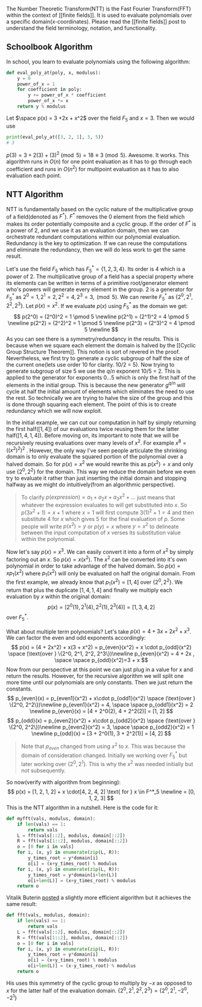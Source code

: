 The Number Theoretic Transform(NTT) is the Fast Fourier Transform(FFT) within the context of [[finite fields]]. It is used to evaluate polynomials over a specific domain(x-coordinates). Please read the [[finite fields]] post to understand the field terminology, notation, and functionality. 
## Schoolbook Algorithm
In school, you learn to evaluate polynomials using the following algorithm:
```python
def eval_poly_at(poly, x, modulus):
    y = 0
    power_of_x = 1
    for coefficient in poly:
        y += power_of_x * coefficient
        power_of_x *= x
    return y % modulus
```
Let $\space p(x) = 3 +2x + x^2$ over the field $F_5$ and $x=3$. Then we would use 
```python
print(eval_poly_at([3, 2, 1], 3, 5))
# 3
```` 
 $p(3) = 3 + 2(3) + (3)^2 \pmod 5 = 18 \equiv 3 \pmod 5$. Awesome. It works.
This algorithm runs in $O(n)$ for one point evaluation as it has to go through each coefficient and runs in $O(n^2)$ for multipoint evaluation as it has to also evaluation each point.
## NTT Algorithm
NTT is fundamentally based on the cyclic nature of the multiplicative group of a field(denoted as $F^*$). $F^*$ removes the $0$ element from the field which makes its order potentially composite and a cyclic group. If the order of $F^*$ is a power of 2, and we use it as an evaluation domain, then we can orchestrate redundant computations within our polynomial evaluation. Redundancy is the key to optimization. If we can reuse the computations and eliminate the redundancy, then we will do less work to get the same result. 

Let's use the field $F_5$ which has $F_5^* = \{1, 2, 3, 4 \}$. Its order is 4 which is a power of 2. The multiplicative group of a field has a special property where its elements can be written in terms of a primitive root/generator element who's powers will generate every element in the group. 2 is a generator for $F^*_5$ as $2^0 = 1, 2^1=2, 2^2=4, 2^3=3, \pmod 5$. We can rewrite $F^*_5$ as $\{2^0, 2^1, 2^2, 2^3\}$.  Let $p(x) = x^2$. If we evaluate $p(x)$ using $F^*_5$ as the domain we get:
$$
p(2^0) = (2^0)^2 = 1 \pmod 5 \newline
p(2^1) = (2^1)^2 = 4 \pmod 5 \newline
p(2^2) = (2^2)^2 = 1 \pmod 5 \newline
p(2^3) = (2^3)^2 = 4 \pmod 5 \newline
$$
As you can see there is a symmetry/redundancy in the results. This is because when we square each element the domain is halved by the [[Cyclic Group Structure Theorem]]. This notion is sort of revered in the proof. Nevertheless, we first try to generate a cyclic subgroup of half the size of the current one(lets use order 10 for clarity. 10/2 = 5). Now trying to generate subgroup of size 5 we use the $q/n$ exponent 10/5 = 2. This is applied to the generator for exponents $0...5$ which is only the first half of the elements in the initial group. This is because the new generator $g^{q/n}$ will cycle at half the initial amount of elements which eliminates the need to use the rest. So technically we are trying to halve the size of the group and this is done through squaring each element. The point of this is to create redundancy which we will now exploit.

In the initial example, we can cut our computation in half by simply returning the first half($[1, 4]$) of our evaluations twice reusing them for the latter half($[1,4,1,4]$). Before moving on, its important to note that we will be recursively reusing evaluations over many levels of $x^2$. For example $x^8 = ((x^2)^2)^2$  . However, the only way I've seen people articulate the shrinking domain is to only evaluate the squared portion of the polynomial over a halved domain. So for $p(x) = x^2$ we would rewrite this as $p(x^2) = x$ and only use $\{2^0, 2^2\}$ for the domain. This way we reduce the domain before we even try to evaluate it rather than just inserting the initial domain and stopping halfway as we might do intuitively(from an algorithmic perspective). 
> To clarify $p(expression) = a_1 + a_2x + a_3x^2 + ...$  just means that whatever the expression evaluates to will get substituted into $x$. So $p(3x^2 + 1) = x + 1$ where $x=1$ will first compute $3(1)^2+1 = 4$ and then substitute $4$ for $x$ which gives $5$ for the final evaluation of $p$. Some people will write $p(x^2) = y$ or $p(y) = x$ where $y = x^2$ to delineate between the input computation of $x$ verses its substitution value within the polynomial.

Now let's say $p(x) = x^3$. We can easily convert it into a form of $x^2$ by simply factoring out an $x$. So $p(x) = x(x^2)$. The $x^2$ can be converted into it's own polynomial in order to take advantage of the halved domain. So $p(x) = xp_1(x^2)$ where $p_1(x^2)$ will only be evaluated on half the original domain. From the first example, we already know that $p_1(x^2) = [1, 4]$ over $\{2^0, 2^2\}$. We return that plus the duplicate $[1, 4, 1, 4]$ and finally we multiply each evaluation by $x$ within the original domain:
$$
p(x) = [2^0(1), 2^1(4), 2^2(1), 2^3(4)] = [1, 3, 4, 2]
$$
over $F^*_5$.

What about multiple term polynomials? Let's take $p(x) = 4 + 3x + 2x^2 + x^3$. We can factor the even and odd exponents accordingly:
$$
p(x) = (4 + 2x^2) + x(3 + x^2) = p_{even}(x^2) + x \cdot p_{odd}(x^2) \space (\text{over } \{2^0, 2^1, 2^2, 2^3\})\newline
	p_{even}(x^2) = 4 + 2x , \space \space p_{odd}(x^2)=3 + x
$$
Now from our perspective at this point we can just plug in a value for $x$ and return the results. However, for the recursive algorithm we will split one more time until our polynomials are only constants. Then we just return the constants.
$$
p_{even}(x) = p_{even1}(x^2) + x\cdot p_{odd1}(x^2) \space (\text{over } \{2^0, 2^2\})\newline
p_{even1}(x^2) = 4, \space \space p_{odd1}(x^2) = 2 \newline
p_{even}(x) = [4 + 2^0(2), 4 + 2^2(2)] = [1, 2]
$$
$$
p_{odd}(x) = p_{even2}(x^2) + x\cdot p_{odd2}(x^2) \space (\text{over } \{2^0, 2^2\})\newline
p_{even2}(x^2) = 3, \space \space p_{odd2}(x^2) = 1 \newline
p_{odd}(x) = [3 + 2^0(1), 3 + 2^2(1)] = [4, 2]
$$
> Note that $p_{even}$ changed from using $x^2$ to $x$. This was because the domain of consideration changed. Initially we working over $F^*_5$ but later working over $\{2^0, 2^1\}$. This is why the $x^2$ was needed initially but not subsequently. 

So now(verify with algorithm from beginning):
$$
p(x) = [1, 2, 1, 2] + x \cdot[4, 2, 4, 2] \text{ for } x \in F^*_5 \newline
 = [0, 1, 2, 3]
$$
This is the NTT algorithm in a nutshell. Here is the code for it:
```python
def myfft(vals, modulus, domain):
    if len(vals) == 1:
        return vals
    L = fft(vals[::2], modulus, domain[::2])
    R = fft(vals[1::2], modulus, domain[::2])
    o = [0 for i in vals]
    for i, (x, y) in enumerate(zip(L, R)):
        y_times_root = y*domain[i]
        o[i] = (x+y_times_root) % modulus
    for i, (x, y) in enumerate(zip(L, R)):
        y_times_root = y*domain[i+len(L)]
        o[i+len(L)] = (x+y_times_root) % modulus
    return o
```
Vitalik Buterin [posted](https://vitalik.eth.limo/general/2019/05/12/fft.html) a slightly more efficient algorithm but it achieves the same result:
```python
def fft(vals, modulus, domain):
    if len(vals) == 1:
        return vals
    L = fft(vals[::2], modulus, domain[::2])
    R = fft(vals[1::2], modulus, domain[::2])
    o = [0 for i in vals]
    for i, (x, y) in enumerate(zip(L, R)):
        y_times_root = y*domain[i]
        o[i] = (x+y_times_root) % modulus
        o[i+len(L)] = (x-y_times_root) % modulus
    return o
```
His uses this symmetry of the cyclic group to multiply by $-x$ as opposed to $x$ for the latter half of the evaluation domain. $\{2^0, 2^1, 2^2, 2^3\} = \{2^0, 2^1, -2^0, -2^1\}$
